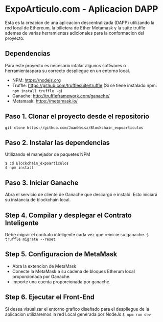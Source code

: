 
# ExpoArticulo.com - Aplicacion DAPP
Esta es la creacion de una aplicacion descentralizada (DAPP) utilizando la red local de Ethereum, la billetera de Ether Metamask y la suite truffle ademas de varias herramientas adicionales para la conformacion del proyecto.

## Dependencias
Para este proyecto es necesario intalar algunos softwares o herramientaspara su correcto despliegue en un entorno local.
- NPM: https://nodejs.org
- Truffle: https://github.com/trufflesuite/truffle (Si se tiene instalado npm: `npm install truffle -g`)
- Ganache: http://truffleframework.com/ganache/
- Metamask: https://metamask.io/


## Paso 1. Clonar el proyecto desde el repositorio 
`git clone https://github.com/JuanNeisa/Blockchain_expoarticulos`

## Paso 2. Instalar las dependencias
Utilizando el manejador de paquetes NPM
```
$ cd Blockchain_expoarticulos
$ npm install
```
## Paso 3. Iniciar Ganache
Abra el servicio de cliente de Ganache que descargó e instaló. Esto iniciará su instancia de blockchain local.

## Step 4. Compilar y desplegar el Contrato Inteligente
Debe migrar el contrato inteligente cada vez que reinicie su ganache.
`$ truffle migrate --reset`

## Step 5. Configuracion de MetaMask
- Abra la extencion de MetaMask
- Conecte la MetaMask a su cadena de bloques Etherum local proporcionada por Ganache.
- Importe una cuenta proporcionada por ganache.

## Step 6. Ejecutar el Front-End
Si desea visualizar el entorno grafico diseñado para el despliegue de la aplicacion utilizaremos la red Local generada por NodeJs
`$ npm run dev`

